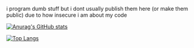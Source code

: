 i program dumb stuff but i dont usually publish them here (or make them public) due to how insecure i am about my code

[![Anurag's GitHub stats](https://github-readme-stats.vercel.app/api?username=4techguns&count_private=true)](https://github.com/anuraghazra/github-readme-stats)

[![Top Langs](https://github-readme-stats.vercel.app/api/top-langs/?username=4techguns&count_private=true)](https://github.com/anuraghazra/github-readme-stats)
